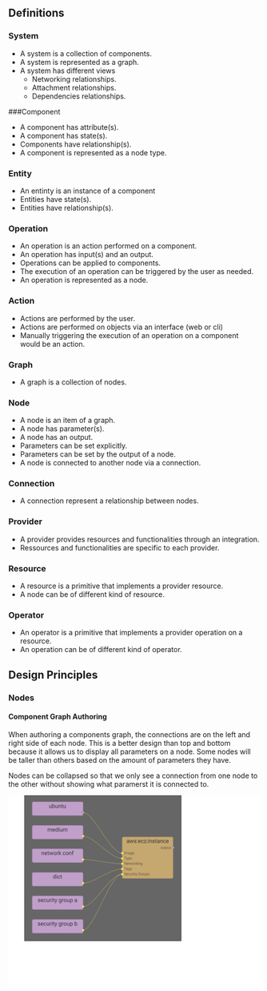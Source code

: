 ## Definitions

### System
* A system is a collection of components.
* A system is represented as a graph.
* A system has different views
   * Networking relationships.
   * Attachment relationships.
   * Dependencies relationships.

###Component
* A component has attribute(s).
* A component has state(s).
* Components have relationship(s).
* A component is represented as a node type.

### Entity
* An entinty is an instance of a component
* Entities have state(s).
* Entities have relationship(s).

### Operation
* An operation is an action performed on a component.
* An operation has input(s) and an output.
* Operations can be applied to components.
* The execution of an operation can be triggered by the user as needed.
* An operation is represented as a node.

### Action
* Actions are performed by the user.
* Actions are performed on objects via an interface (web or cli)
* Manually triggering the execution of an operation on a component would be an action.

### Graph
* A graph is a collection of nodes.

### Node
* A node is an item of a graph.
* A node has parameter(s).
* A node has an output.
* Parameters can be set explicitly.
* Parameters can be set by the output of a node.
* A node is connected to another node via a connection.

### Connection
* A connection represent a relationship between nodes.

### Provider
* A provider provides resources and functionalities through an integration.
* Ressources and functionalities are specific to each provider.

### Resource
* A resource is a primitive that implements a provider resource.
* A node can be of different kind of resource.

### Operator
* An operator is a primitive that implements a provider operation on a resource.
* An operation can be of different kind of operator.


 

## Design Principles

### Nodes

#### Component Graph Authoring
When authoring a components graph, the connections are on the left and right side of each node. This is a better design than top and bottom because it allows us to display all parameters on a node. Some nodes will be taller than others based on the amount of parameters they have.


Nodes can be collapsed so that we only see a connection from one node to the other without showing what paramerst it is connected to. 

![](assets/nodes-img.svg)
